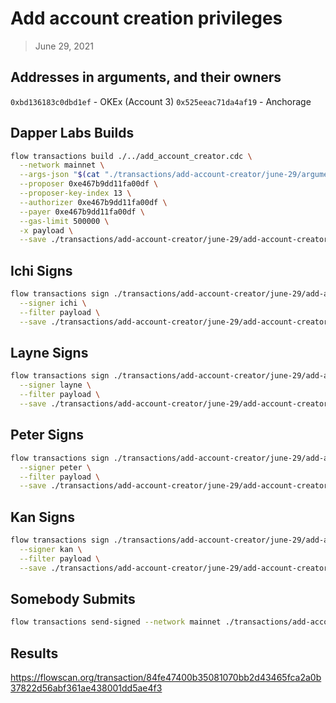# Add account creation privileges

> June 29, 2021

## Addresses in arguments, and their owners

`0xbd136183c0dbd1ef` - OKEx (Account 3)
`0x525eeac71da4af19` - Anchorage

## Dapper Labs Builds

```sh
flow transactions build ./../add_account_creator.cdc \
  --network mainnet \
  --args-json "$(cat "./transactions/add-account-creator/june-29/arguments.json")" \
  --proposer 0xe467b9dd11fa00df \
  --proposer-key-index 13 \
  --authorizer 0xe467b9dd11fa00df \
  --payer 0xe467b9dd11fa00df \
  --gas-limit 500000 \
  -x payload \
  --save ./transactions/add-account-creator/june-29/add-account-creator-june-29-unsigned.rlp
```

## Ichi Signs

```sh
flow transactions sign ./transactions/add-account-creator/june-29/add-account-creator-june-29-unsigned.rlp \
  --signer ichi \
  --filter payload \
  --save ./transactions/add-account-creator/june-29/add-account-creator-june-29-sig-1.rlp
```

## Layne Signs

```sh
flow transactions sign ./transactions/add-account-creator/june-29/add-account-creator-june-29-sig-1.rlp \
  --signer layne \
  --filter payload \
  --save ./transactions/add-account-creator/june-29/add-account-creator-june-29-sig-2.rlp
```

## Peter Signs

```sh
flow transactions sign ./transactions/add-account-creator/june-29/add-account-creator-june-29-sig-2.rlp \
  --signer peter \
  --filter payload \
  --save ./transactions/add-account-creator/june-29/add-account-creator-june-29-sig-3.rlp
```

## Kan Signs

```sh
flow transactions sign ./transactions/add-account-creator/june-29/add-account-creator-june-29-sig-3.rlp \
  --signer kan \
  --filter payload \
  --save ./transactions/add-account-creator/june-29/add-account-creator-june-29-sig-complete.rlp
```


## Somebody Submits

```sh
flow transactions send-signed --network mainnet ./transactions/add-account-creator/june-29/add-account-creator-june-29-sig-complete.rlp
```

## Results

https://flowscan.org/transaction/84fe47400b35081070bb2d43465fca2a0b37822d56abf361ae438001dd5ae4f3
